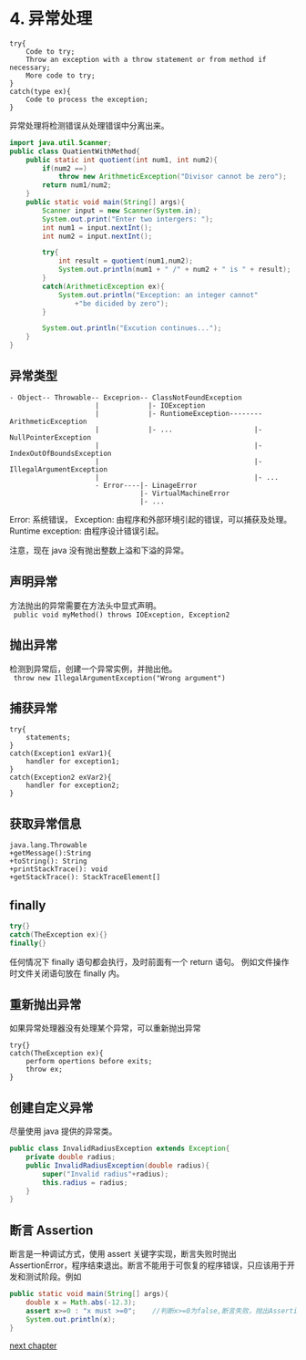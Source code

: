 # 4. 异常处理

```
try{
    Code to try;
    Throw an exception with a throw statement or from method if necessary;
    More code to try;
}
catch(type ex){
    Code to process the exception;
}
```

异常处理将检测错误从处理错误中分离出来。

```java
import java.util.Scanner;
public class QuatientWithMethod{
    public static int quotient(int num1, int num2){
        if(num2 ==)
            throw new ArithmeticException("Divisor cannot be zero");
        return num1/num2;
    }
    public static void main(String[] args){
        Scanner input = new Scanner(System.in);
        System.out.print("Enter two intergers: ");
        int num1 = input.nextInt();
        int num2 = input.nextInt();

        try{
            int result = quotient(num1,num2);
            System.out.println(num1 + " /" + num2 + " is " + result);
        }
        catch(ArithmeticException ex){
            System.out.println("Exception: an integer cannot"
                +"be dicided by zero");
        }

        System.out.println("Excution continues...");
    }
}
```

## 异常类型

```
- Object-- Throwable-- Exceprion-- ClassNotFoundException
                     |            |- IOException
                     |            |- RuntiomeException-------- ArithmeticException
                     |            |- ...                    |- NullPointerException
                     |                                      |- IndexOutOfBoundsException
                     |                                      |- IllegalArgumentException
                     |                                      |- ...
                     - Error----|- LinageError
                                |- VirtualMachineError
                                |- ...
```

Error: 系统错误，
Exception: 由程序和外部环境引起的错误，可以捕获及处理。
Runtime exception: 由程序设计错误引起。

注意，现在 java 没有抛出整数上溢和下溢的异常。

## 声明异常

方法抛出的异常需要在方法头中显式声明。  
` public void myMethod() throws IOException, Exception2`

## 抛出异常

检测到异常后，创建一个异常实例，并抛出他。  
` throw new IllegalArgumentException("Wrong argument")`

## 捕获异常

```
try{
    statements;
}
catch(Exception1 exVar1){
    handler for exception1;
}
catch(Exception2 exVar2){
    handler for exception2;
}
```

## 获取异常信息

```
java.lang.Throwable
+getMessage():String
+toString(): String
+printStackTrace(): void
+getStackTrace(): StackTraceElement[]
```

## finally

```java
try{}
catch(TheException ex){}
finally{}
```

任何情况下 finally 语句都会执行，及时前面有一个 return 语句。
例如文件操作时文件关闭语句放在 finally 内。

## 重新抛出异常

如果异常处理器没有处理某个异常，可以重新抛出异常

```
try{}
catch(TheException ex){
    perform opertions before exits;
    throw ex;
}
```

## 创建自定义异常

尽量使用 java 提供的异常类。

```java
public class InvalidRadiusException extends Exception{
    private double radius;
    public InvalidRadiusException(double radius){
        super("Invalid radius"+radius);
        this.radius = radius;
    }
}
```

## 断言 Assertion

断言是一种调试方式，使用 assert 关键字实现，断言失败时抛出 AssertionError，程序结束退出。断言不能用于可恢复的程序错误，只应该用于开发和测试阶段。例如

```java
public static void main(String[] args){
    double x = Math.abs(-12.3);
    assert x>=0 : "x must >=0";    //判断x>=0为false,断言失败，抛出AssertionError
    System.out.println(x);
}
```

[next chapter](5.IO.md)
